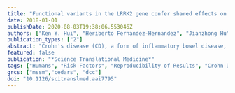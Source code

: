```yaml
---
title: "Functional variants in the LRRK2 gene confer shared effects on risk for Crohn's disease and Parkinson's disease"
date: 2018-01-01
publishDate: 2020-08-03T19:38:06.553046Z
authors: ["Ken Y. Hui", "Heriberto Fernandez-Hernandez", "Jianzhong Hu", "Adam Schaffner", "Nathan Pankratz", "Nai-Yun Hsu", "Ling-Shiang Chuang", "Shai Carmi", "Nicole Villaverde", "Xianting Li", "Manual Rivas", "Adam P. Levine", "Xiuliang Bao", "Philippe R. Labrias", "Talin Haritunians", "Darren Ruane", "Kyle Gettler", "Ernie Chen", "Dalin Li", "Elena R. Schiff", "Nikolas Pontikos", "Nir Barzilai", "Steven R. Brant", "Susan Bressman", "Adam S. Cheifetz", "Lorraine N. Clark", "Mark J. Daly", "Robert J. Desnick", "Richard H. Duerr", "Seymour Katz", "Todd Lencz", "Richard H. Myers", "Harry Ostrer", "Laurie Ozelius", "Haydeh Payami", "Yakov Peter", "John D. Rioux", "Anthony W. Segal", "William K. Scott", "Mark S. Silverberg", "Jeffery M. Vance", "Iban Ubarretxena-Belandia", "Tatiana Foroud", "Gil Atzmon", "Itsik Pe'er", "Yiannis Ioannou", "Dermot P. B. McGovern", "Zhenyu Yue", "Eric E. Schadt", "Judy H. Cho", "Inga Peter"]
publication_types: ["2"]
abstract: "Crohn's disease (CD), a form of inflammatory bowel disease, has a higher prevalence in Ashkenazi Jewish than in non-Jewish European populations. To define the role of nonsynonymous mutations, we performed exome sequencing of Ashkenazi Jewish patients with CD, followed by array-based genotyping and association analysis in 2066 CD cases and 3633 healthy controls. We detected association signals in the LRRK2 gene that conferred risk for CD (N2081D variant, P = 9.5 × 10-10) or protection from CD (N551K variant, tagging R1398H-associated haplotype, P = 3.3 × 10-8). These variants affected CD age of onset, disease location, LRRK2 activity, and autophagy. Bayesian network analysis of CD patient intestinal tissue further implicated LRRK2 in CD pathogenesis. Analysis of the extended LRRK2 locus in 24,570 CD cases, patients with Parkinson's disease (PD), and healthy controls revealed extensive pleiotropy, with shared genetic effects between CD and PD in both Ashkenazi Jewish and non-Jewish cohorts. The LRRK2 N2081D CD risk allele is located in the same kinase domain as G2019S, a mutation that is the major genetic cause of familial and sporadic PD. Like the G2019S mutation, the N2081D variant was associated with increased kinase activity, whereas neither N551K nor R1398H variants on the protective haplotype altered kinase activity. We also confirmed that R1398H, but not N551K, increased guanosine triphosphate binding and hydrolyzing enzyme (GTPase) activity, thereby deactivating LRRK2. The presence of shared LRRK2 alleles in CD and PD provides refined insight into disease mechanisms and may have major implications for the treatment of these two seemingly unrelated diseases."
featured: false
publication: "*Science Translational Medicine*"
tags: ["Humans", "Risk Factors", "Reproducibility of Results", "Crohn Disease", "Genetic Predisposition to Disease", "Alleles", "Gene Frequency", "Genome", "Human", "Phenotype", "Genetic Loci", "Autophagy", "Cytoskeleton", "Exome", "Gene Regulatory Networks", "Genetic Variation", "Leucine-Rich Repeat Serine-Threonine Protein Kinase-2", "Macrophages", "Odds Ratio", "Open Reading Frames", "Parkinson Disease", "Whole Exome Sequencing", "*Genetic Predisposition to Disease", "*Genetic Variation", "Crohn Disease/*enzymology/*genetics", "Cytoskeleton/metabolism", "Exome/genetics", "Leucine-Rich Repeat Serine-Threonine Protein Kinase-2/*genetics", "Macrophages/metabolism/pathology", "Open Reading Frames/genetics", "Parkinson Disease/*enzymology/*genetics"]
grcs: ["mssm","cedars", "dcc"]
doi: "10.1126/scitranslmed.aai7795"
---
```


